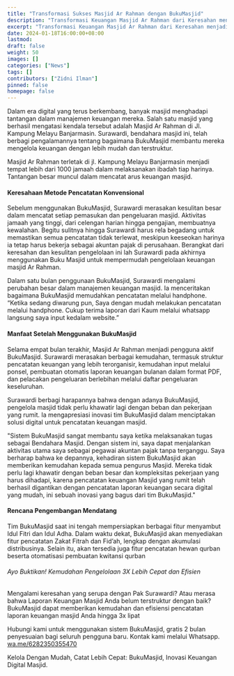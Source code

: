 ```yaml
---
title: "Transformasi Sukses Masjid Ar Rahman dengan BukuMasjid"
description: "Transformasi Keuangan Masjid Ar Rahman dari Keresahan menjadi Keberhasilan! Temukan kisah inspiratif digitalisasi dalam pencatatan laporan keuangan masjid"
excerpt: "Transformasi Keuangan Masjid Ar Rahman dari Keresahan menjadi Keberhasilan! Temukan kisah inspiratif digitalisasi dalam pencatatan laporan keuangan masjid"
date: 2024-01-18T16:00:00+08:00
lastmod:
draft: false
weight: 50
images: []
categories: ["News"]
tags: []
contributors: ["Zidni Ilman"]
pinned: false
homepage: false
---
```


Dalam era digital yang terus berkembang, banyak masjid menghadapi tantangan dalam manajemen keuangan mereka. Salah satu masjid yang berhasil mengatasi kendala tersebut adalah Masjid Ar Rahman di Jl. Kampung Melayu Banjarmasin. Surawardi, bendahara masjid ini, telah berbagi pengalamannya tentang bagaimana BukuMasjid membantu mereka mengelola keuangan dengan lebih mudah dan terstruktur.

Masjid Ar Rahman terletak di jl. Kampung Melayu Banjarmasin menjadi tempat lebih dari 1000 jamaah dalam melaksanakan ibadah tiap harinya. Tantangan besar muncul dalam mencatat arus keuangan masjid.

#### Keresahaan Metode Pencatatan Konvensional

Sebelum menggunakan BukuMasjid, Surawardi merasakan kesulitan besar dalam mencatat setiap pemasukan dan pengeluaran masjid. Aktivitas jamaah yang tinggi, dari celengan harian hingga pengajian, membuatnya kewalahan. Begitu sulitnya hingga Surawardi harus rela begadang untuk memastikan semua pencatatan tidak terlewat, meskipun keeseokan harinya ia tetap harus bekerja sebagai akuntan pajak di perusahaan. Berangkat dari keresahan dan kesulitan pengelolaan ini lah Surawardi pada akhirnya menggunakan Buku Masjid untuk mempermudah pengelolaan keuangan masjid Ar Rahman.

Dalam satu bulan penggunaan BukuMasjid, Surawardi mengalami perubahan besar dalam manajemen keuangan masjid. Ia menceritakan bagaimana BukuMasjid memudahkan pencatatan melalui handphone. “Ketika sedang diwarung pun, Saya dengan mudah melakukan pencatatan melalui handphone. Cukup terima laporan dari Kaum melalui whatsapp langsung saya input kedalam website.”

#### Manfaat Setelah Menggunakan BukuMasjid

Selama empat bulan terakhir, Masjid Ar Rahman menjadi pengguna aktif BukuMasjid. Surawardi merasakan berbagai kemudahan, termasuk struktur pencatatan keuangan yang lebih terorganisir, kemudahan input melalui ponsel, pembuatan otomatis laporan keuangan bulanan dalam format PDF, dan pelacakan pengeluaran berlebihan melalui daftar pengeluaran keseluruhan.

Surawardi berbagi harapannya bahwa dengan adanya BukuMasjid, pengelola masjid tidak perlu khawatir lagi dengan beban dan pekerjaan yang rumit. Ia mengapresiasi inovasi tim BukuMasjid dalam menciptakan solusi digital untuk pencatatan keuangan masjid.

"Sistem BukuMasjid sangat membantu saya ketika melaksanakan tugas sebagai Bendahara Masjid. Dengan sistem ini, saya dapat menjalankan aktivitas utama saya sebagai pegawai akuntan pajak tanpa terganggu. Saya berharap bahwa ke depannya, kehadiran sistem BukuMasjid akan memberikan kemudahan kepada semua pengurus Masjid. Mereka tidak perlu lagi khawatir dengan beban besar dan kompleksitas pekerjaan yang harus dihadapi, karena pencatatan keuangan Masjid yang rumit telah berhasil digantikan dengan pencatatan laporan keuangan secara digital yang mudah, ini sebuah inovasi yang bagus dari tim BukuMasjid."

#### Rencana Pengembangan Mendatang
Tim BukuMasjid saat ini tengah mempersiapkan berbagai fitur menyambut Idul Fitri dan Idul Adha. Dalam waktu dekat, BukuMasjid akan menyediakan fitur pencatatan Zakat Fitrah dan Fid’ah, lengkap dengan akumulasi distribusinya. Selain itu, akan tersedia juga fitur pencatatan hewan qurban beserta otomatisasi pembuatan kwitansi qurban

###### Ayo Buktikan! Kemudahan Pengelolaan 3X Lebih Cepat dan Efisien

Mengalami keresahan yang serupa dengan Pak Surawardi? Atau merasa bahwa Laporan Keuangan Masjid Anda belum terstruktur dengan baik? BukuMasjid dapat memberikan kemudahan dan efisiensi pencatatan laporan keuangan masjid Anda hingga 3x lipat

Hubungi kami untuk menggunakan sistem BukuMasjid, gratis 2 bulan penyesuaian bagi seluruh pengguna baru. Kontak kami melalui Whatsapp.  <a href="https://wa.me/6282350355470" target="_blank">wa.me/6282350355470</a>

Kelola Dengan Mudah, Catat Lebih Cepat: BukuMasjid, Inovasi Keuangan Digital Masjid.
